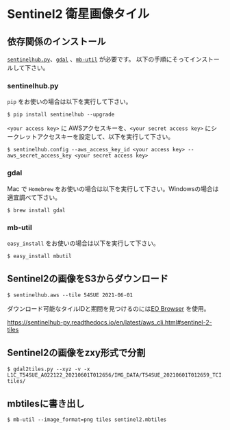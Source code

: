 # Sentinel2 衛星画像タイル

## 依存関係のインストール

[`sentinelhub.py`](https://github.com/sentinel-hub/sentinelhub-py)、[`gdal`](https://gdal.org/) 、[`mb-util`](https://github.com/mapbox/mbutil) が必要です。
以下の手順にそってインストールして下さい。

### sentinelhub.py

`pip` をお使いの場合は以下を実行して下さい。

```
$ pip install sentinelhub --upgrade
```

`<your access key>` に AWSアクセスキーを、`<your secret access key>` にシークレットアクセスキーを設定して、以下を実行して下さい。

```
$ sentinelhub.config --aws_access_key_id <your access key> --aws_secret_access_key <your secret access key>
```

### gdal

Mac で `Homebrew` をお使いの場合は以下を実行して下さい。Windowsの場合は適宜調べて下さい。

```
$ brew install gdal
```

### mb-util

`easy_install` をお使いの場合は以下を実行して下さい。

```
$ easy_install mbutil
```

## Sentinel2の画像をS3からダウンロード

```
$ sentinelhub.aws --tile 54SUE 2021-06-01
```

ダウンロード可能なタイルIDと期間を見つけるのには[EO Browser](https://apps.sentinel-hub.com/eo-browser/?zoom=8&lat=35.95578&lng=139.45496&themeId=DEFAULT-THEME) を使用。

https://sentinelhub-py.readthedocs.io/en/latest/aws_cli.html#sentinel-2-tiles


## Sentinel2の画像をzxy形式で分割

```
$ gdal2tiles.py --xyz -v -x L1C_T54SUE_A022122_20210601T012656/IMG_DATA/T54SUE_20210601T012659_TCI.jp2 tiles/
```

## mbtilesに書き出し

```
$ mb-util --image_format=png tiles sentinel2.mbtiles
```
